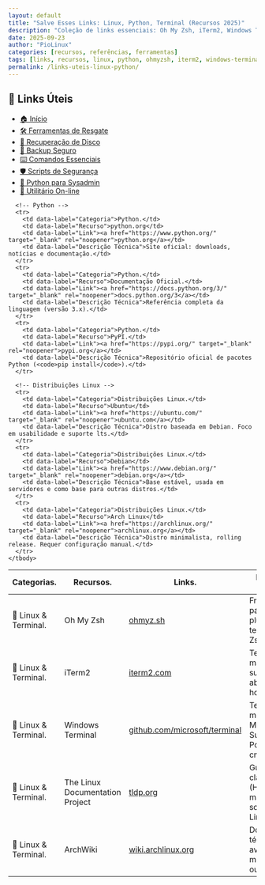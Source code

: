 ```yaml
---
layout: default
title: "Salve Esses Links: Linux, Python, Terminal (Recursos 2025)"
description: "Coleção de links essenciais: Oh My Zsh, iTerm2, Windows Terminal, documentação oficial do Linux, Python, Debian e ferramentas para desenvolvedores."
date: 2025-09-23
author: "PioLinux"
categories: [recursos, referências, ferramentas]
tags: [links, recursos, linux, python, ohmyzsh, iterm2, windows-terminal]
permalink: /links-uteis-linux-python/
---
```





<h2>🔗 Links Úteis</h2>

<section>
  
  <ul>
    
 <li><a href="{{ '/' | relative_url }}">🏠 Início</a></li>
<li><a href="{{ '/ferramentas/' | relative_url }}">🛠️ Ferramentas de Resgate</a></li>
<li><a href="{{ '/comandos-recuperacao-disco-linux/' | relative_url }}">🧰 Recuperação de Disco</a></li>
<li><a href="{{ '/programas-backup-seguros/' | relative_url }}">💾 Backup Seguro</a></li>
<li><a href="{{ '/comandos-essenciais-terminal-linux/' | relative_url }}">⌨️ Comandos Essenciais</a></li>
<li><a href="{{ '/scripts-seguranca-linux/' | relative_url }}">🛡️ Scripts de Segurança</a></li>
<li><a href="{{ '/python-casos-uso/' | relative_url }}">🐍 Python para Sysadmin</a></li>
<li><a href="{{ '/utilitarios-online/' | relative_url }}">🔧 Utilitário On-line</a></li>


     
  </ul>

</section>
 
   


<div class="table-container">
  <table class="evergreen-table">
    <thead>
      <tr>
        <th>Categorias.</th>
        <th>Recursos.</th>
        <th>Links.</th>
        <th>Descrições Técnicas.</th>
      </tr>
    </thead>
    <tbody>
      <!-- Linux & Terminal -->
      <tr>
        <td data-label="Categoria">🐧 Linux & Terminal.</td>
        <td data-label="Recurso">Oh My Zsh</td>
        <td data-label="Link"><a href="https://ohmyz.sh/" target="_blank" rel="noopener">ohmyz.sh</a></td>
        <td data-label="Descrição Técnica">Framework para Zsh com plugins e temas. Requer Zsh instalado.</td>
      </tr>
      <tr>
        <td data-label="Categoria">🐧 Linux & Terminal.</td>
        <td data-label="Recurso">iTerm2</td>
        <td data-label="Link"><a href="https://iterm2.com/" target="_blank" rel="noopener">iterm2.com</a></td>
        <td data-label="Descrição Técnica">Terminal para macOS com suporte a abas, splits e hotkeys.</td>
      </tr>
      <tr>
        <td data-label="Categoria">🐧 Linux & Terminal.</td>
        <td data-label="Recurso">Windows Terminal</td>
        <td data-label="Link"><a href="https://github.com/microsoft/terminal" target="_blank" rel="noopener">github.com/microsoft/terminal</a></td>
        <td data-label="Descrição Técnica">Terminal moderno da Microsoft. Suporta WSL, PowerShell, cmd.</td>
      </tr>
      <tr>
        <td data-label="Categoria">🐧 Linux & Terminal.</td>
        <td data-label="Recurso">The Linux Documentation Project</td>
        <td data-label="Link"><a href="https://tldp.org/" target="_blank" rel="noopener">tldp.org</a></td>
        <td data-label="Descrição Técnica">Guias clássicos (HOWTOs, manuais) sobre sistemas Linux.</td>
      </tr>
      <tr>
        <td data-label="Categoria">🐧 Linux & Terminal.</td>
        <td data-label="Recurso">ArchWiki</td>
        <td data-label="Link"><a href="https://wiki.archlinux.org/" target="_blank" rel="noopener">wiki.archlinux.org</a></td>
        <td data-label="Descrição Técnica">Documentação técnica avançada. Útil mesmo em outras distros.</td>
      </tr>

      <!-- Python -->
      <tr>
        <td data-label="Categoria">Python.</td>
        <td data-label="Recurso">python.org</td>
        <td data-label="Link"><a href="https://www.python.org/" target="_blank" rel="noopener">python.org</a></td>
        <td data-label="Descrição Técnica">Site oficial: downloads, notícias e documentação.</td>
      </tr>
      <tr>
        <td data-label="Categoria">Python.</td>
        <td data-label="Recurso">Documentação Oficial.</td>
        <td data-label="Link"><a href="https://docs.python.org/3/" target="_blank" rel="noopener">docs.python.org/3</a></td>
        <td data-label="Descrição Técnica">Referência completa da linguagem (versão 3.x).</td>
      </tr>
      <tr>
        <td data-label="Categoria">Python.</td>
        <td data-label="Recurso">PyPI.</td>
        <td data-label="Link"><a href="https://pypi.org/" target="_blank" rel="noopener">pypi.org</a></td>
        <td data-label="Descrição Técnica">Repositório oficial de pacotes Python (<code>pip install</code>).</td>
      </tr>

      <!-- Distribuições Linux -->
      <tr>
        <td data-label="Categoria">Distribuições Linux.</td>
        <td data-label="Recurso">Ubuntu</td>
        <td data-label="Link"><a href="https://ubuntu.com/" target="_blank" rel="noopener">ubuntu.com</a></td>
        <td data-label="Descrição Técnica">Distro baseada em Debian. Foco em usabilidade e suporte lts.</td>
      </tr>
      <tr>
        <td data-label="Categoria">Distribuições Linux.</td>
        <td data-label="Recurso">Debian</td>
        <td data-label="Link"><a href="https://www.debian.org/" target="_blank" rel="noopener">debian.org</a></td>
        <td data-label="Descrição Técnica">Base estável, usada em servidores e como base para outras distros.</td>
      </tr>
      <tr>
        <td data-label="Categoria">Distribuições Linux.</td>
        <td data-label="Recurso">Arch Linux</td>
        <td data-label="Link"><a href="https://archlinux.org/" target="_blank" rel="noopener">archlinux.org</a></td>
        <td data-label="Descrição Técnica">Distro minimalista, rolling release. Requer configuração manual.</td>
      </tr>
    </tbody>
  </table>
</div>

<div id="share" style="text-align:center;margin:15px 0">
  <!-- Espaço para botões de compartilhamento -->
</div> 


